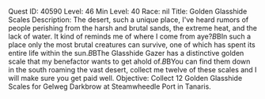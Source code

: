 Quest ID: 40590
Level: 46
Min Level: 40
Race: nil
Title: Golden Glasshide Scales
Description: The desert, such a unique place, I've heard rumors of people perishing from the harsh and brutal sands, the extreme heat, and the lack of water. It kind of reminds me of where I come from aye?$B$BIn such a place only the most brutal creatures can survive, one of which has spent its entire life within the sun.$B$BThe Glasshide Gazer has a distinctive golden scale that my benefactor wants to get ahold of.$B$BYou can find them down in the south roaming the vast desert, collect me twelve of these scales and I will make sure you get paid well.
Objective: Collect 12 Golden Glasshide Scales for Gelweg Darkbrow at Steamwheedle Port in Tanaris.
